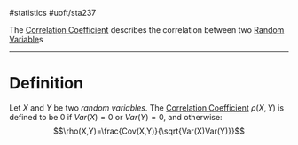 #statistics #uoft/sta237 

The [Correlation Coefficient](.md) describes the correlation between two [Random Variable](../../STA238/STA238%20Notes/Random%20Variable.md)s

---

# Definition
Let $X$ and $Y$ be two *random variables*. The [Correlation Coefficient](.md) $\rho(X,Y)$ is defined to be $0$ if $Var(X)=0$ or $Var(Y)=0$, and otherwise: $$\rho(X,Y)=\frac{Cov(X,Y)}{\sqrt{Var(X)Var(Y)}}$$